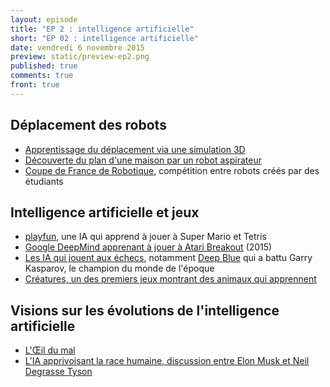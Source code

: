 ```yaml
---
layout: episode
title: "EP 2 : intelligence artificielle"
short: "EP 02 : intelligence artificielle"
date: vendredi 6 novembre 2015
preview: static/preview-ep2.png
published: true
comments: true
front: true
---
```


## Déplacement des robots

- [Apprentissage du déplacement via une simulation 3D](http://www.goatstream.com/research/papers/SA2013/index.html)
- [Découverte du plan d'une maison par un robot aspirateur](http://www.technologyreview.com/news/541326/the-roomba-now-sees-and-maps-a-home/)
- [Coupe de France de Robotique](http://www.planete-sciences.org/robot/?section=pages&pageid=79), compétition entre robots créés par des étudiants

## Intelligence artificielle et jeux

- [playfun](http://www.cs.cmu.edu/~tom7/mario/), une IA qui apprend à jouer à Super Mario et Tetris
- [Google DeepMind apprenant à jouer à Atari Breakout](https://www.youtube.com/watch?v=V1eYniJ0Rnk) (2015)
- [Les IA qui jouent aux échecs](http://www.chess.com/blog/_valentin_/how-computers-quotthinkquot-in-chess), notamment [Deep Blue](https://fr.wikipedia.org/wiki/Deep_Blue) qui a battu Garry Kasparov, le champion du monde de l'époque
- [Créatures, un des premiers jeux montrant des animaux qui apprennent](https://fr.wikipedia.org/wiki/Creatures_%28s%C3%A9rie%29)

## Visions sur les évolutions de l'intelligence artificielle

- [L'Œil du mal](http://www.imdb.com/title/tt1059786/)
- [L'IA apprivoisant la race humaine, discussion entre Elon Musk et Neil Degrasse Tyson](https://www.washingtonpost.com/news/innovations/wp/2015/03/24/elon-musk-neil-degrasse-tyson-laugh-about-artificial-intelligence-turning-the-human-race-into-its-pet-labrador/)
